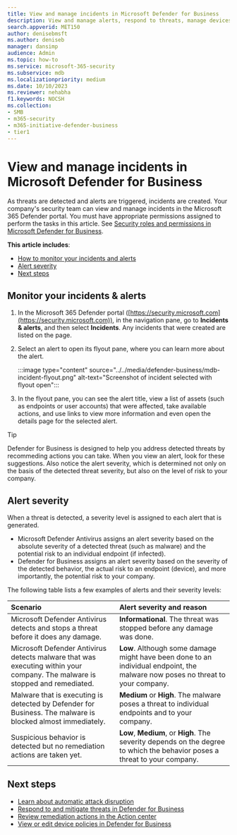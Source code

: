 ```yaml
---
title: View and manage incidents in Microsoft Defender for Business
description: View and manage alerts, respond to threats, manage devices, and review remediation actions on detected threats in Defender for Business.
search.appverid: MET150
author: denisebmsft
ms.author: deniseb
manager: dansimp 
audience: Admin
ms.topic: how-to
ms.service: microsoft-365-security
ms.subservice: mdb
ms.localizationpriority: medium
ms.date: 10/10/2023
ms.reviewer: nehabha
f1.keywords: NOCSH 
ms.collection: 
- SMB
- m365-security
- m365-initiative-defender-business
- tier1
---
```


# View and manage incidents in Microsoft Defender for Business

As threats are detected and alerts are triggered, incidents are created. Your company's security team can view and manage incidents in the Microsoft 365 Defender portal. You must have appropriate permissions assigned to perform the tasks in this article. See [Security roles and permissions in Microsoft Defender for Business](mdb-roles-permissions.md).

**This article includes**:

- [How to monitor your incidents and alerts](#monitor-your-incidents--alerts)
- [Alert severity](#alert-severity)
- [Next steps](#next-steps)


## Monitor your incidents & alerts

1. In the Microsoft 365 Defender portal ([https://security.microsoft.com](https://security.microsoft.com)), in the navigation pane, go to **Incidents & alerts**, and then select **Incidents**. Any incidents that were created are listed on the page.

2. Select an alert to open its flyout pane, where you can learn more about the alert. 

   :::image type="content" source="../../media/defender-business/mdb-incident-flyout.png" alt-text="Screenshot of incident selected with flyout open":::

3. In the flyout pane, you can see the alert title, view a list of assets (such as endpoints or user accounts) that were affected, take available actions, and use links to view more information and even open the details page for the selected alert. 

> [!TIP]
> Defender for Business is designed to help you address detected threats by recommeding actions you can take. When you view an alert, look for these suggestions. Also notice the alert severity, which is determined not only on the basis of the detected threat severity, but also on the level of risk to your company. 

## Alert severity

When a threat is detected, a severity level is assigned to each alert that is generated. 

- Microsoft Defender Antivirus assigns an alert severity based on the absolute severity of a detected threat (such as malware) and the potential risk to an individual endpoint (if infected). 
- Defender for Business assigns an alert severity based on the severity of the detected behavior, the actual risk to an endpoint (device), and more importantly, the potential risk to your company. 

The following table lists a few examples of alerts and their severity levels:

| Scenario | Alert severity and reason |
|:---|:---|
| Microsoft Defender Antivirus detects and stops a threat before it does any damage. | **Informational**. The threat was stopped before any damage was done. |
| Microsoft Defender Antivirus detects malware that was executing within your company. The malware is stopped and remediated. | **Low**. Although some damage might have been done to an individual endpoint, the malware now poses no threat to your company. |
| Malware that is executing is detected by Defender for Business. The malware is blocked almost immediately. | **Medium** or **High**. The malware poses a threat to individual endpoints and to your company. |
| Suspicious behavior is detected but no remediation actions are taken yet. | **Low**, **Medium**, or **High**. The severity depends on the degree to which the behavior poses a threat to your company. |

## Next steps

- [Learn about automatic attack disruption](mdb-attack-disruption.md)
- [Respond to and mitigate threats in Defender for Business](mdb-respond-mitigate-threats.md)
- [Review remediation actions in the Action center](mdb-review-remediation-actions.md)
- [View or edit device policies in Defender for Business](mdb-view-edit-policies.md)